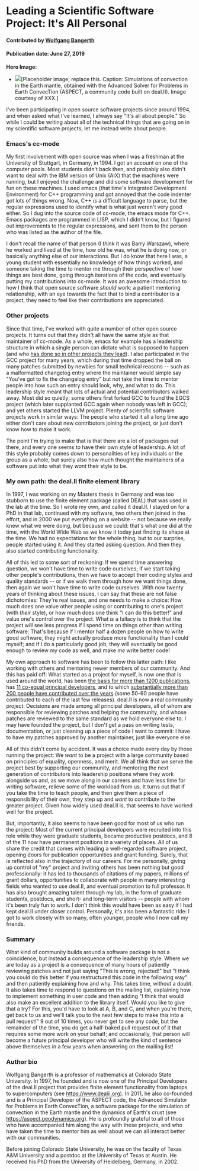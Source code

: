 # Leading a Scientific Software Project: It's All Personal

#### Contributed by [Wolfgang Bangerth](https://github.com/martagarciamartinez)

#### Publication date: June 27, 2019

**Hero Image:**
 
- <img src="https://github.com/betterscientificsoftware/images/raw/master/Blog_0419_SDwithCI.png" />[Placeholder image; replace this.  Caption: Simulations of convection in the Earth mantle, obtained with the Advanced Solver for Problems in Earth ConvecTion (ASPECT, a community code built
   on deal.II). Image courtesy of XXX.]

I've been participating in open source software projects since around
1994, and when asked what I've learned, I always say "It's all about
people." So while I could be writing about all of the technical things
that are going on in my scientific software projects, let me instead
write about people.

### Emacs's cc-mode

My first involvement with open source was when I was a freshman at the
University of Stuttgart, in Germany, in 1994. I got an account on one
of the computer pools. Most students didn't back then, and probably
also didn't want to deal with the IBM version of Unix (AIX) that the
machines were running, but I enjoyed the challenge and did some
software development for fun on these machines. I used emacs (that
time's Integrated Development Environment) for C++ programming and got
annoyed that the code indenter got lots of things wrong. Now, C++ *is*
a difficult language to parse, but the regular expressions used to
identify what is what just weren't very good either. So I dug
into the source code of cc-mode, the emacs mode for C++. Emacs
packages are programmed in LISP, which I didn't know, but I figured
out improvements to the regular expressions, and sent them to the
person who was listed as the author of the file.

I don't recall the name of that person (I *think* it was Barry
Warszaw), where he worked and lived at the time, how old he was, what
he is doing now, or basically anything else of our interactions. But I
do know that here I was, a young student with essentially no knowledge of
how things worked, and someone taking the time to mentor me through
their perspective of how things are best done, going through iterations of the code, and
eventually putting my contributions into cc-mode. It was an awesome
introduction to how I think that open source software *should* work: a
patient mentoring relationship, with an eye towards the fact that to
bind a contributor to a project, they need to feel like their
contributions are appreciated.

### Other projects

Since that time, I've worked with quite a number of other open source
projects. It turns out that they didn't all have the same style as
that maintainer of cc-mode. As a whole, emacs for example has a
leadership structure in which a single person can dictate what is
supposed to happen (and who [has done so in other projects they
lead](https://lwn.net/Articles/753646/)). I also participated in the
GCC project for many years, which during that time dropped the ball on
many patches submitted by newbies for small technical reasons -- such
as a malformatted changelog entry where the maintainer would simple
say "You've got to fix the changelog entry" but not take the time to
mentor people into how such an entry should look, why, and what to
do. This leadership style meant that lots of actual and potential
contributors walked away. Most did so quietly; some others first
forked GCC to found the EGCS project (which later supplanted GCC again
when nobody was left in GCC); and yet others started the LLVM
project. Plenty of scientific software projects work in similar ways:
The people who started it all a long time ago either don't care about
new contributors joining the project, or just don't know how to make
it work.

The point I'm trying to make that is that there are a lot of packages
out there, and every one seems to have their own style of
leadership. A lot of this style probably comes down to personalities
of key individuals or the group as a whole, but surely also how much
thought the maintainers of a software put into what they *want* their
style to be.

### My own path: the deal.II finite element library

In 1997, I was working on my Masters thesis in Germany and was too stubborn to use the finite element
package (called DEAL) that was used in the lab at the time. So I wrote
my own, and called it deal.II. I stayed on for a PhD in that lab,
continued with my software, two others then joined in the effort, and
in 2000 we put everything on a website -- not because we really
knew what we were doing, but because we could: that's what one did at
the time, with the World Wide Web as we know it today just finding
its shape at the time. We had no expectations for the whole thing, but
to our surprise, people started using it. And they started asking
question. And then they also started contributing functionality.

All of this led to some sort of reckoning: If we spend time answering
question, we won't have time to write code ourselves; if we start
taking other people's contributions, then we have to accept their
coding styles and quality standards -- or if we walk them through how
we want things done, then again we won't have time to write code
ourselves. With now twenty years of thinking about these issues, I can
say that these are not false dichotomies: They're real issues, and
one needs to make a choice: How much does one value other people using
or contributing to one's project (with *their* style), or how much
does one think "I can do this better!" and value one's control over
the project. What *is* a fallacy is to think that the project will see
less progress if I spend time on things other than writing software:
That's because if I mentor half a dozen people on how to write good
software, they might actually produce more functionality than I could
myself; and if I do a particularly good job, they will eventually be
good enough to review my code as well, and make *me* write better
code!

My own approach to software has been to follow this latter path: I
like working with others and mentoring newer members of our
community. And this has paid off: What started as a project for
myself, is now one that is used around the world, has been [the basis
for more than 1200
publications](https://dealii.org/publications.html), has [11 co-equal
principal developers](https://dealii.org/authors.html), and to which
[substantially more than 200 people have contributed over the
years](https://dealii.org/authors.html#author-list) (some 50-60 people
have contributed to each of the last few releases). deal.II is now a
real community project: Decisions are made among all principal
developers, all of whom are responsible for reviewing patches and
helping the community, and whose patches are reviewed to the same
standard as we hold everyone else to. I may have founded the project,
but I don't get a pass on writing tests, documentation, or just
cleaning up a piece of code I want to commit: I have to have my
patches approved by another maintainer, just like everyone else.

All of this didn't come by accident. It was a choice made every day by
those running the project: We *want* to be a project
with a large community based on principles of equality, openness, and
merit. We all think that we serve the project best by supporting our
community, and mentoring the next generation of contributors into
leadership positions where they work alongside us and, as we move
along in our careers and have less time for writing software, relieve
some of the workload from us. It turns out that if you take the time
to teach people, and then give them a piece of responsibility of their
own, they step up and *want* to contribute to the greater project.
Given how widely used deal.II is, that seems to have worked well for
the project.

But, importantly, it also seems to have been good for most of us who
run the project: Most of the current principal developers were
recruited into this role while they were graduate students, became
productive postdocs, and 8 of the 11 now have permanent positions in a
variety of places. All of us share the credit that comes with leading
a well-regarded software project, opening doors for publication
opportunities and grant funding. Surely, that is reflected also in the
trajectory of our careers. For me personally, giving up control of
"my" project and inviting others has been nothing but good
professionally: it has led to thousands of citations of my papers,
millions of grant dollars, opportunities to collaborate with people in
many interesting fields who wanted to use deal.II, and eventual
promotion to full professor. It has also brought amazing talent
through my lab, in the form of graduate students, postdocs, and short-
and long-term visitors -- people with whom it's been truly fun to
work. I don't think this would have been as easy if I had kept deal.II
under closer control. Personally, it's also been a fantastic
ride: I got to work closely with so many, often younger, people who I
now call my friends.

### Summary

What kind of community builds around a software package is not a coincidence,
but instead a consequence of the leadership style. Where we are today as a
project is a consequence of many hours of patiently reviewing patches and
not just saying "This is wrong, rejected!" but "I think you could do this
better if you restructured this code in the following way" and then patiently
explaining how and why. This takes time, without a doubt. It also takes time
to respond to questions on the mailing list, explaining how to implement
something in user code and then adding "I think that would also make an
excellent addition to the library itself. Would you like to give that a try?
For this, you'd have to look at A, B, and C, and when you're there, get
back to us and we'll talk you to the next few steps to make this into a
pull request!" 9 out of 10 times, you never get to see any code, but
the remainder of the time, you do get a half-baked pull request out of
it that requires some more work on your behalf; and occasionally, that
person will become a future principal developer who will write the kind
of sentence above themselves in a few years when answering on the mailing
list!

### Author bio

Wolfgang Bangerth is a professor of mathematics at Colorado State
University. In 1997, he founded and is now one of the Principal Developers of the
deal.II project that provides finite element functionality from
laptops to supercomputers (see https://www.dealii.org). In 2011, he also
co-founded and is a Principal Developer of the ASPECT code, the
Advanced Simulator for Problems in Earth ConvecTion, a software
package for the simulation of convection in the Earth mantle and the
dynamics of Earth's crust (see https://aspect.geodynamics.org). He is
profoundly grateful to all of those who have accompanied him along
the way with these projects, and who have taken the time to mentor
him as well about we can all interact better with our communities.

Before joining Colorado State University, he was on the faculty of
Texas A&M University and a postdoc at the University of Texas at
Austin. He received his PhD from the University of Heidelberg,
Germany, in 2002.

<!---
Publish: preview
Categories: collaboration
Topics: strategies for more effective teams
Tags: bssw-blog-article
Level: 2
Prerequisites: default
Aggregate: none
--->
